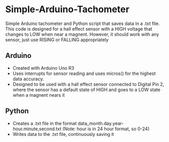 # Simple-Arduino-Tachometer
Simple Arduino tachometer and Python script that saves data in a .txt file. This code is designed for a hall effect sensor with a HIGH voltage that changes to LOW when near a magnent. However, it should work with any sensor, just use RISING or FALLING appropriately

## Arduino
- Created with Arduino Uno R3
- Uses interrupts for sensor reading and uses micros() for the highest data accuracy.
- Designed to be used with a hall effect sensor connected to Digital Pin 2, where the sensor has a default state of HIGH and goes to a LOW state when a magnent nears it

## Python
- Creates a .txt file in the format data_month.day.year-hour.minute,second.txt (Note: hour is in 24 hour format, so 0-24)
- Writes data to the .txt file, continuously saving it
